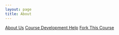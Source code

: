 ```yaml
---
layout: page
title: About
---
```


<a href="{{ site.baseurl}}/about">
<i class="fa fa-group"></i> About Us</a>
<a href="{{ site.baseurl}}/docs">
<i class="fa fa-question-circle"></i> Course Development Help</a>
<a href="{{ site.github.repo }}">
<i class="fa fa-github"></i> Fork This Course</a>